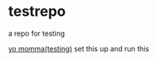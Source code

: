 # testrepo
a repo for testing

[yo momma(testing)](/Placester/Ads-AdServer-Native-Campaigns-Service) set this up and run this
